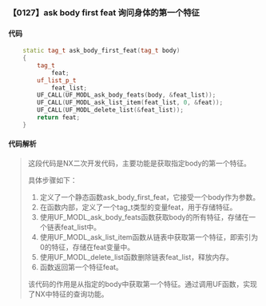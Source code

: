 ### 【0127】ask body first feat 询问身体的第一个特征

#### 代码

```cpp
    static tag_t ask_body_first_feat(tag_t body)  
    {  
        tag_t  
            feat;  
        uf_list_p_t  
            feat_list;  
        UF_CALL(UF_MODL_ask_body_feats(body, &feat_list));  
        UF_CALL(UF_MODL_ask_list_item(feat_list, 0, &feat));  
        UF_CALL(UF_MODL_delete_list(&feat_list));  
        return feat;  
    }

```

#### 代码解析

> 这段代码是NX二次开发代码，主要功能是获取指定body的第一个特征。
>
> 具体步骤如下：
>
> 1. 定义了一个静态函数ask_body_first_feat，它接受一个body作为参数。
> 2. 在函数内部，定义了一个tag_t类型的变量feat，用于存储特征。
> 3. 使用UF_MODL_ask_body_feats函数获取body的所有特征，存储在一个链表feat_list中。
> 4. 使用UF_MODL_ask_list_item函数从链表中获取第一个特征，即索引为0的特征，存储在feat变量中。
> 5. 使用UF_MODL_delete_list函数删除链表feat_list，释放内存。
> 6. 函数返回第一个特征feat。
>
> 该代码的作用是从指定的body中获取第一个特征。通过调用UF函数，实现了NX中特征的查询功能。
>
